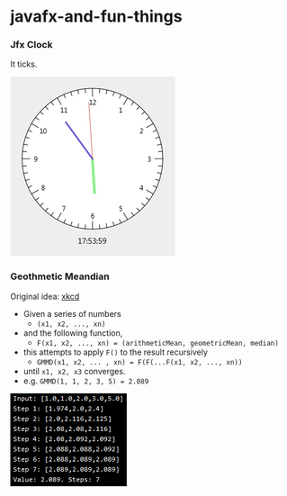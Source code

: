 # javafx-and-fun-things

### Jfx Clock
It ticks.

![JfxClock preview](https://github.com/uncleankiwi/javafx-and-fun-things/blob/master/previews/JfxClock.PNG)


### Geothmetic Meandian
Original idea: [xkcd](https://xkcd.com/2435/)

- Given a series of numbers
    - `(x1, x2, ..., xn)`
- and the following function,
   - `F(x1, x2, ..., xn) = (arithmeticMean, geometricMean, median)`
- this attempts to apply `F()` to the result recursively
    - `GMMD(x1, x2, ... , xn) = F(F(...F(x1, x2, ..., xn))`
- until `x1, x2, x3` converges.
- e.g. `GMMD(1, 1, 2, 3, 5) = 2.089`

![GeothmeticMeandian preview](https://github.com/uncleankiwi/javafx-and-fun-things/blob/master/previews/geothmeticmeandian.PNG)